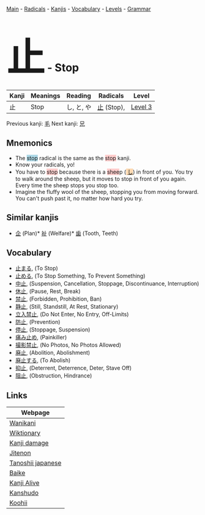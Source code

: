 <style> bigfont {font-size: 100px}</style>
[Main](../index.md) -
[Radicals](../radicals.md) -
[Kanjis](../kanjis.md) -
[Vocabulary](../vocabulary.md) -
[Levels](../levels.md) -
[Grammar](../grammar.md)
# <bigfont> 止</bigfont> - Stop 

| Kanji | Meanings | Reading | Radicals | Level |
| --- | --- | --- | --- | --- |
| 止 | Stop | し, と, や | [止](../radicals/止.md) (Stop),  | [Level 3](../levels/wk_level3.md) |

Previous kanji: [毛](毛.md) Next kanji: [兄](兄.md) 

## Mnemonics
 * The <span style="background-color:#ADD8E6"> stop</span> radical is the same as the <span style="background-color:#ffcccb"> stop</span> kanji.
* Know your radicals, yo!
* You have to <span style="background-color:#ffcccb"> stop</span> because there is a <span style="background-color:#ffcccb"> shee</span>p (<span style="background-color:#fed8b1"> [し](https://jisho.org/search/し)</span>) in front of you. You try to walk around the sheep, but it moves to stop in front of you again. Every time the sheep stops you stop too.
* Imagine the fluffy wool of the sheep, stopping you from moving forward. You can't push past it, no matter how hard you try.


## Similar kanjis
 * [企](企.md) (Plan)* [祉](祉.md) (Welfare)* [歯](歯.md) (Tooth, Teeth)


## Vocabulary
 * [止まる](../vocabulary/止.md), (To Stop)
* [止める](../vocabulary/止.md), (To Stop Something, To Prevent Something)
* [中止](../vocabulary/止.md), (Suspension, Cancellation, Stoppage, Discontinuance, Interruption)
* [休止](../vocabulary/止.md), (Pause, Rest, Break)
* [禁止](../vocabulary/止.md), (Forbidden, Prohibition, Ban)
* [静止](../vocabulary/止.md), (Still, Standstill, At Rest, Stationary)
* [立入禁止](../vocabulary/止.md), (Do Not Enter, No Entry, Off-Limits)
* [防止](../vocabulary/止.md), (Prevention)
* [停止](../vocabulary/止.md), (Stoppage, Suspension)
* [痛み止め](../vocabulary/止.md), (Painkiller)
* [撮影禁止](../vocabulary/止.md), (No Photos, No Photos Allowed)
* [廃止](../vocabulary/止.md), (Abolition, Abolishment)
* [廃止する](../vocabulary/止.md), (To Abolish)
* [抑止](../vocabulary/止.md), (Deterrent, Deterrence, Deter, Stave Off)
* [阻止](../vocabulary/止.md), (Obstruction, Hindrance)



## Links 

| Webpage |
| --- |
| [Wanikani          ](https://www.wanikani.com/kanji/止) |
| [Wiktionary        ](https://en.wiktionary.org/wiki/止) |
| [Kanji damage      ](http://www.kanjidamage.com/kanji/search?utf8=✓&q=止) |
| [Jitenon           ](https://jitenon.com/kanji/止) |
| [Tanoshii japanese ](https://www.tanoshiijapanese.com/dictionary/kanji.cfm?k=止) |
| [Baike             ](https://baike.baidu.com/item/止) |
| [Kanji Alive       ](https://app.kanjialive.com/止) |
| [Kanshudo          ](https://www.kanshudo.com/searchmn?q=止) |
| [Koohii            ](https://kanji.koohii.com/study/kanji/止) |
